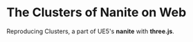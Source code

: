 # The Clusters of Nanite on Web

Reproducing Clusters, a part of UE5's **nanite** with **three.js**.
